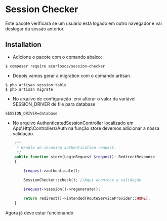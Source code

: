 
# Session Checker
Este pacote verificará se um usuário está logado em outro navegador e vai deslogar da sessão anterior.

## Installation

- Adicione o pacote com o comando abaixo:

```
$ composer require acarlosos/session-checker
```

- Depois vamos gerar a migration com o comando artisan

```
$ php artisan session:table
$ php artisan migrate
```

- No arquivo de configuração .env alterar o valor da variável SESSION_DRIVER de file para database

```ENV
SESSION_DRIVER=database
```

- No arquivo AuthenticatedSessionController localizado em App\Http\Controllers\Auth na função store devemos adicionar a nossa validação.

```PHP
    /**
     * Handle an incoming authentication request.
     */
    public function store(LoginRequest $request): RedirectResponse
    {

        $request->authenticate();

        SessionChecker::check(); //Aqui acontece a validação

        $request->session()->regenerate();

        return redirect()->intended(RouteServiceProvider::HOME);
    }
```

Agora já deve estar funcionando
